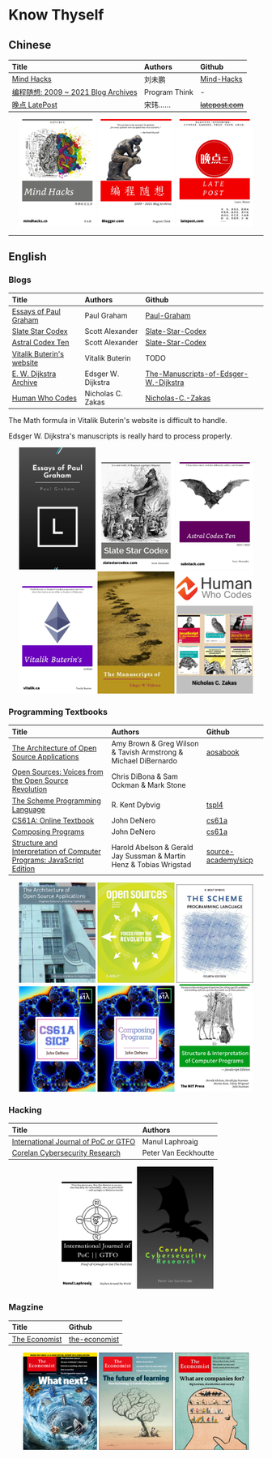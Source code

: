 # Know Thyself

## Chinese

Title|Authors|Github
:-|:-|:-
[Mind Hacks](http://mindhacks.cn/)|刘未鹏|[Mind-Hacks](https://github.com/evmn/Mind-Hacks)
[编程随想: 2009 ~ 2021 Blog Archives](https://program-think.blogspot.com)|Program Think|-
[晚点 LatePost](http://latepost.com/)|宋玮……|~~[latepost.com](https://github.com/evmn/latepost.com)~~


<p align="middle">
<img src="images/Mind-Hack.jpg"  width=30% />
<img src="images/Program-Think.jpg" width=30% />
<img src="images/LatePost.jpg" width=30% />
</p>

---

## English

### Blogs

Title|Authors|Github
:-|:-|:-
[Essays of Paul Graham](http://paulgraham.com/articles.html)|Paul Graham|[Paul-Graham](https://github.com/evmn/Paul-Graham)
[Slate Star Codex](https://slatestarcodex.com/)|Scott Alexander|[Slate-Star-Codex](https://github.com/evmn/Slate-Star-Codex)
[Astral Codex Ten](https://astralcodexten.substack.com/)|Scott Alexander|[Slate-Star-Codex](https://github.com/evmn/Slate-Star-Codex)
[Vitalik Buterin's website](https://vitalik.ca/)|Vitalik Buterin|TODO
[E. W. Dijkstra Archive](https://www.cs.utexas.edu/users/EWD/)|Edsger W. Dijkstra|[The-Manuscripts-of-Edsger-W.-Dijkstra](https://github.com/evmn/The-Manuscripts-of-Edsger-W.-Dijkstra)
[Human Who Codes](https://humanwhocodes.com/)|Nicholas C. Zakas|[Nicholas-C.-Zakas](https://github.com/evmn/Nicholas-C.-Zakas)

The Math formula in Vitalik Buterin's website is difficult to handle.

Edsger W. Dijkstra's manuscripts is really hard to process properly.

<p align="middle">
<img src="images/Paul-Graham.jpg"  width=30% />
<img src="images/Slate-Star-Codex.jpg" width=30% />
<img src="images/Astral-Codex-Ten.jpg" width=30% />
<img src="images/Vitalik-Buterin.jpg"  width=30% />
<img src="images/Edsger-Dijkstra.jpg" width=30% />
<img src="images/humanwhocodes.jpg" width=30% />
</p>

### Programming Textbooks

Title|Authors|Github
:-|:-|:-
[The Architecture of Open Source Applications](http://aosabook.org/en/index.html)|Amy Brown & Greg Wilson & Tavish Armstrong & Michael DiBernardo|[aosabook](https://github.com/evmn/aosabook)
[Open Sources: Voices from the Open Source Revolution](https://www.oreilly.com/openbook/opensources/book/)|Chris DiBona & Sam Ockman & Mark Stone|
[The Scheme Programming Language](https://www.scheme.com/tspl4/)|R. Kent Dybvig|[tspl4](https://github.com/evmn/tspl4)
[CS61A: Online Textbook](https://inst.eecs.berkeley.edu/~cs61a/sp12/book/index.html)|John DeNero|[cs61a](https://github.com/evmn/cs61a)
[Composing Programs](http://www.composingprograms.com/)|John DeNero|[cs61a](https://github.com/evmn/cs61a)
[Structure and Interpretation of Computer Programs: JavaScript Edition](https://sicp.sourceacademy.org/)|Harold Abelson & Gerald Jay Sussman & Martin Henz & Tobias Wrigstad|[source-academy/sicp](https://github.com/source-academy/sicp)

<p align="middle">
<img src="images/aosabook.jpg" width=30% />
<img src="images/Open-Sources.jpg"  width=30% />
<img src="images/tspl4.jpg" width=30% />
<img src="images/CS61A.jpg" width=30% />
<img src="images/Composing-Program.jpg" width=30% />
<img src="images/SICP-JS.jpg"  width=30% />
</p>

### Hacking

Title|Authors
:-|:-
[International Journal of PoC or GTFO](https://openwall.info/wiki/people/solar/pocorgtfo)|Manul Laphroaig
[Corelan Cybersecurity Research](https://www.corelan.be/index.php/articles/)|Peter Van Eeckhoutte

<p align="middle">
<img src="images/Poc-or-GTFO.jpg" width=30% />
<img src="images/Corelan-Cybersecurity-Research.jpg" width=30% />
</p>

### Magzine

Title|Github
:-|:-
[The Economist](https://www.economist.com/weeklyedition/archive)|[the-economist](https://github.com/evmn/the-economist)

<p align="middle">
<img src="images/TE-8598.jpg"  width=29% />
<img src="images/TE-9050.jpg"  width=29% />
<img src="images/TE-9157.jpg"  width=29% />
</p>
